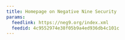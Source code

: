 ```yaml
---
title: Homepage on Negative Nine Security
params:
  feedlink: https://neg9.org/index.xml
  feedid: 4c9552974e38f05b9a4ed936db4c101c
---
```


